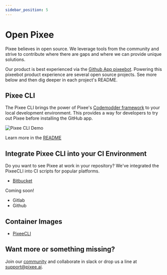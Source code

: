 ```yaml
---
sidebar_position: 5
---
```


# Open Pixee

Pixee believes in open source.  We leverage tools from the community and strive to contribute where there are gaps and where we can provide unique solutions.  

Our product is best experienced via the [Github App pixeebot](https://github.com/marketplace/pixeebot-automated-code-fixes/).  Powering this pixeebot product experience are several open source projects.  See more below and then dig deeper in each project's README.  

## Pixee CLI  
The Pixee CLI brings the power of Pixee's [Codemodder framework](https://codemodder.io) to your local development environment. This provides a way for developers to try out Pixee before installing the GitHub app.

![Pixee CLI Demo](https://github.com/pixee/pixee-cli/raw/main/img/demo.gif)


Learn more in the [README](https://github.com/pixee/pixee-cli#readme)

## Integrate Pixee CLI into your CI Environment

Do you want to see Pixee at work in your repository?  We've integrated the PixeeCLI into CI scripts for popular platforms.  

* [Bitbucket](https://github.com/pixee/pixee-cli/blob/main/ci/bitbucket/README.md)

Coming soon!

* Gitlab
* Github

## Container Images

* [PixeeCLI](https://hub.docker.com/repository/docker/codemodder/pixee-cli/general)


## Want more or something missing? 

Join our [community](http://pixeeworks.slack.com) and collaborate in slack or drop us a line at support@pixee.ai.
